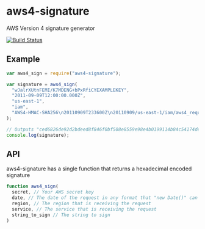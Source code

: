 # aws4-signature

AWS Version 4 signature generator

[![Build Status](https://travis-ci.org/jbuck/aws4-signature.svg)](https://travis-ci.org/jbuck/aws4-signature)

## Example

```javascript
var aws4_sign = require("aws4-signature");

var signature = aws4_sign(
  "wJalrXUtnFEMI/K7MDENG+bPxRfiCYEXAMPLEKEY",
  "2011-09-09T12:00:00.000Z",
  "us-east-1",
  "iam",
  "AWS4-HMAC-SHA256\n20110909T233600Z\n20110909/us-east-1/iam/aws4_request\n3511de7e95d28ecd39e9513b642aee07e54f4941150d8df8bf94b328ef7e55e2"
);

// Outputs "ced6826de92d2bdeed8f846f0bf508e8559e98e4b0199114b84c54174deb456c"
console.log(signature);
```

## API

aws4-signature has a single function that returns a hexadecimal encoded signature

```javascript
function aws4_sign(
  secret, // Your AWS secret key
  date, // The date of the request in any format that "new Date()" can parse
  region, // The region that is receiving the request
  service, // The service that is receiving the request
  string_to_sign // The string to sign
)
```
